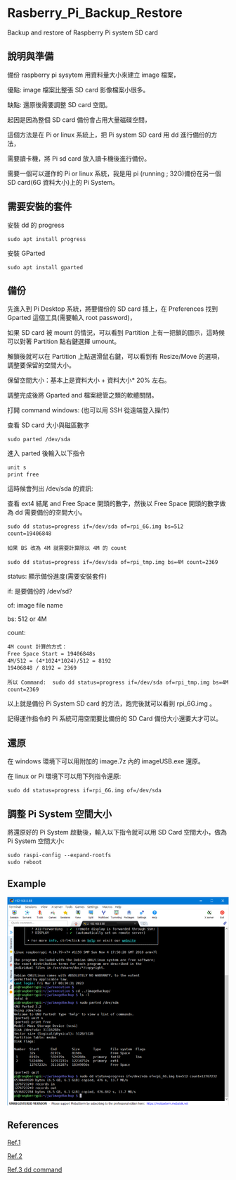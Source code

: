 # Rasberry_Pi_Backup_Restore
Backup and restore of Raspberry Pi system SD card

## 說明與準備
備份 raspberry pi sysytem 用資料量大小來建立 image 檔案，

優點: image 檔案比整張 SD card 影像檔案小很多。

缺點: 還原後需要調整 SD card 空間。

起因是因為整個 SD card 備份會占用大量磁碟空間，

這個方法是在 Pi or linux 系統上，把 Pi system SD card 用 dd 進行備份的方法，

需要讀卡機，將 Pi sd card 放入讀卡機後進行備份。

需要一個可以運作的 Pi or linux 系統，我是用 pi (running ; 32G)備份在另一個 SD card(6G 資料大小)上的 Pi System。

## 需要安裝的套件
安裝 dd 的 progress
```
sudo apt install progress
```

安裝 GParted
```
sudo apt install gparted
```

## 備份
先進入到 Pi Desktop 系統，將要備份的 SD card 插上，在 Preferences 找到 Gparted 這個工具(需要輸入 root password)，

如果 SD card 被 mount 的情況，可以看到 Partition 上有一把鎖的圖示，這時候可以對著 Partition 點右鍵選擇 umount。

解鎖後就可以在 Partition 上點選滑鼠右鍵，可以看到有 Resize/Move 的選項，調整要保留的空間大小。

保留空間大小：基本上是資料大小 + 資料大小* 20% 左右。

調整完成後將 Gparted and 檔案總管之類的軟體關閉。

打開 command windows: (也可以用 SSH 從遠端登入操作)

查看 SD card 大小與磁區數字
```
sudo parted /dev/sda
```

進入 parted 後輸入以下指令
```
unit s
print free
```

這時候會列出 /dev/sda 的資訊:

查看 ext4 結尾 and Free Space 開頭的數字，然後以 Free Space 開頭的數字做為 dd 需要備份的空間大小。
```
sudo dd status=progress if=/dev/sda of=rpi_6G.img bs=512 count=19406848

如果 BS 改為 4M 就需要計算除以 4M 的 count

sudo dd status=progress if=/dev/sda of=rpi_tmp.img bs=4M count=2369
```

status: 顯示備份進度(需要安裝套件)

if: 是要備份的 /dev/sd?

of: image file name

bs: 512 or 4M

count: 
```
4M count 計算的方式：
Free Space Start = 19406848s
4M/512 = (4*1024*1024)/512 = 8192
19406848 / 8192 = 2369
						 
所以 Command:  sudo dd status=progress if=/dev/sda of=rpi_tmp.img bs=4M count=2369

```

以上就是備份 Pi System SD card 的方法，跑完後就可以看到 rpi_6G.img 。

記得運作指令的 Pi 系統可用空間要比備份的 SD Card 備份大小還要大才可以。

## 還原
在 windows 環境下可以用附加的 image.7z 內的 imageUSB.exe 還原。

在 linux or Pi 環境下可以用下列指令還原:
```
sudo dd status=progress if=rpi_6G.img of=/dev/sda
```

## 調整 Pi System 空間大小
將還原好的 Pi System 啟動後，輸入以下指令就可以用 SD Card 空間大小，做為 Pi System 空間大小:
```
sudo raspi-config --expand-rootfs
sudo reboot
```

## Example
<img src="./images/pi_system_backup_01.png" width="916">

## References
[Ref.1](https://blog.csdn.net/zhufu86/article/details/109962309)

[Ref.2](https://blog.cavedu.com/2018/03/22/raspberry-pi-sd-card/)

[Ref.3 dd command](https://blog.gtwang.org/linux/dd-command-examples/)

